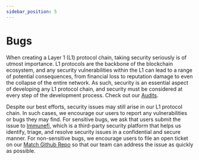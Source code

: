 ```yaml
---
sidebar_position: 5
---
```


# Bugs

When creating a Layer 1 (L1) protocol chain, taking security seriously is of utmost importance. L1 protocols are the
backbone of the blockchain ecosystem, and any security vulnerabilities within the L1 can lead to a range of potential
 consequences, from financial loss to reputation damage to even the collapse of the entire network. As such, security
  is an essential aspect of developing any L1 protocol chain, and security must be considered at every step of the
  development process. Check out our [Audits](./security/audits).

Despite our best efforts, security issues may still arise in our L1 protocol chain. In such cases, we encourage our users
 to report any vulnerabilities or bugs they may find. For sensitive bugs, we ask that users submit the issue to
 [Immunefi](https://immunefi.com/bounty/match/), which is a third-party security platform that helps us identify, triage,
  and resolve security issues in a confidential and secure manner. For non-sensitive bugs, we encourage users to file an
   open ticket on our [Match Github Repo](https://github.com/match/match) so that our team can address the issue as quickly
    as possible.
